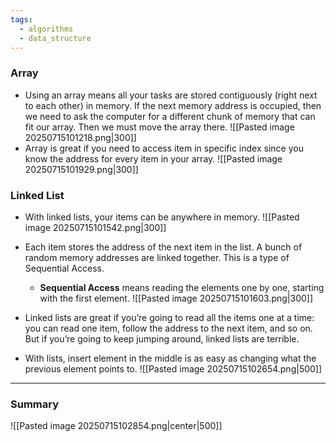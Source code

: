 ```yaml
---
tags:
  - algorithms
  - data_structure
---
```


### Array
- Using an array means all your tasks are stored contiguously (right next to each other) in memory. If the next memory address is occupied, then we need to ask the computer for a different chunk of memory that can fit our array. Then we must move the array there.
![[Pasted image 20250715101218.png|300]]
- Array is great if you need to access item in specific index since you know the address for every item in your array.
![[Pasted image 20250715101929.png|300]]

### Linked List
- With linked lists, your items can be anywhere in memory.
![[Pasted image 20250715101542.png|300]]
- Each item stores the address of the next item in the list. A bunch of random memory addresses are linked together. This is a type of Sequential Access.
	- **Sequential Access** means reading the elements one by one, starting with the first element.
![[Pasted image 20250715101603.png|300]]
- Linked lists are great if you’re going to read all the items one at a time: you can read one item, follow the address to the next item, and so on. But if you’re going to keep jumping around, linked lists are terrible.

- With lists, insert element in the middle is as easy as changing what the previous element points to.
![[Pasted image 20250715102654.png|500]]

--- 

### Summary
![[Pasted image 20250715102854.png|center|500]]